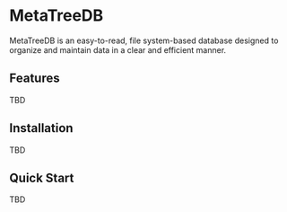 # MetaTreeDB

MetaTreeDB is an easy-to-read, file system-based database designed to organize and maintain data in a clear and efficient manner.

## Features

TBD

## Installation

TBD

## Quick Start

TBD
